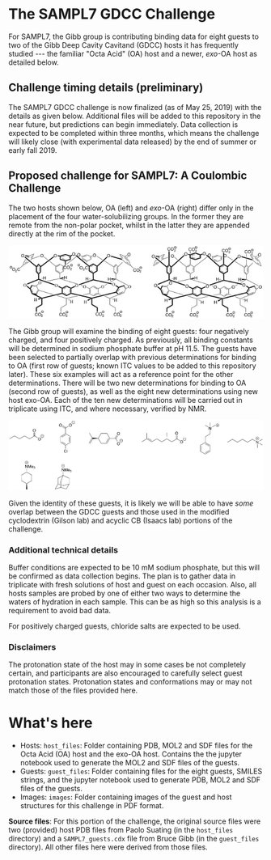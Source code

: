 # The SAMPL7 GDCC Challenge

For SAMPL7, the Gibb group is contributing binding data for eight
guests to two of the Gibb Deep Cavity Cavitand (GDCC) hosts it has frequently studied ---
the familiar "Octa Acid" (OA) host and a newer, *exo*-OA host as detailed below.

## Challenge timing details (preliminary)

The SAMPL7 GDCC challenge is now finalized (as of May 25, 2019) with the details as given below. Additional files will be added to this repository in the near future, but predictions can begin immediately.
Data collection is expected to be completed within three months, which means the
challenge will likely close (with experimental data released) by the end of summer or early fall 2019.

## Proposed challenge for SAMPL7: A Coulombic Challenge

The two hosts shown below, OA (left) and *exo*-OA (right) differ only in the placement of the four water-solubilizing groups.
In the former they are remote from the non-polar pocket, whilst in the latter they are appended directly at the rim of the pocket.

![](../../images/GDCCs.jpg)

The Gibb group will examine the binding of eight guests: four negatively charged, and four positively charged.
As previously, all binding constants will be determined in sodium phosphate buffer at pH 11.5.
The guests have been selected to partially overlap with previous determinations for binding to OA (first row of guests; known ITC values to be added to this repository later).
These six examples will act as a reference point for the other determinations.
There will be two new determinations for binding to OA (second row of guests), as well as the eight new determinations using new host exo-OA.
Each of the ten new determinations will be carried out in triplicate using ITC, and where necessary, verified by NMR.

![](../../images/GDCC_guests.jpg)

Given the identity of these guests, it is likely we will be able to have *some* overlap between the GDCC guests and those used in the modified cyclodextrin (Gilson lab) and acyclic CB (Isaacs lab) portions of the challenge.

### Additional technical details

Buffer conditions are expected to be 10 mM sodium phosphate, but this will be confirmed as data collection begins. The plan is to gather data in triplicate with fresh solutions of host and guest on each occasion.  Also, all hosts samples are probed by one of either two ways to determine the waters of hydration in each sample.  This can be as high so this analysis is a requirement to avoid bad data.

For positively charged guests, chloride salts are expected to be used.

### Disclaimers

The protonation state of the host may in some cases be not completely certain, and participants are also encouraged to carefully select guest protonation states. Protonation states and conformations may or may not match those of the files provided here. 

# What's here

- Hosts: `host_files`: Folder containing PDB, MOL2 and SDF files for the Octa Acid (OA) host and the exo-OA host. Contains the the jupyter notebook used to generate the MOL2 and SDF files of the guests.
- Guests: `guest_files`: Folder containing files for the eight guests, SMILES strings, and the jupyter notebook used to generate PDB, MOL2 and SDF files of the guests.
- Images: `images`: Folder containing images of the guest and host structures for this challenge in PDF format.

**Source files**:
For this portion of the challenge, the original source files were two (provided) host PDB files from Paolo Suating (in the `host_files` directory) and a `SAMPL7_guests.cdx` file from Bruce Gibb (in the `guest_files` directory). All other files here were derived from those files.
